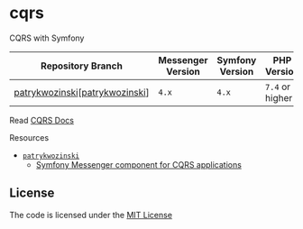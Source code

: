 # cqrs
CQRS with Symfony


| Repository Branch                  | Messenger Version | Symfony Version | PHP Version     |
|------------------------------------|-------------------|-----------------|-----------------|
| [patrykwozinski][[patrykwozinski]] | `4.x`             | `4.x`           | `7.4` or higher |


Read [CQRS Docs](https://en.wikipedia.org/wiki/Command%E2%80%93query_separation)

Resources  
 - [`patrykwozinski`](https://github.com/habibun/cqrs/tree/messenger)
     - [Symfony Messenger component for CQRS applications](https://patrykwozinski.medium.com/symfony-messenger-component-for-cqrs-applications-4f450b2a9124) 


## License
The code is licensed under the [MIT License][license]


[patrykwozinski]: https://github.com/habibun/cqrs/tree/patrykwozinski
[license]: https://github.com/habibun/cqrs/blob/main/LICENSE
